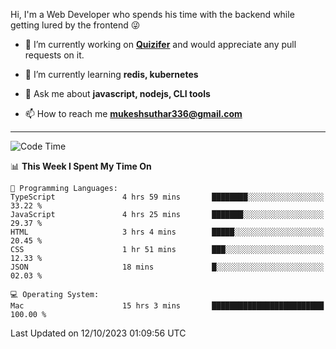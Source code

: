 Hi, I'm a Web Developer who spends his time with the backend while getting lured by the frontend 😜

- 🔭 I’m currently working on **[Quizifer](https://github.com/SutharMukesh/Quizifer/)** and would appreciate any pull requests on it.

- 🌱 I’m currently learning **redis, kubernetes**

- 💬 Ask me about **javascript, nodejs, CLI tools**

- 📫 How to reach me **mukeshsuthar336@gmail.com**

---
<!--START_SECTION:waka-->
![Code Time](http://img.shields.io/badge/Code%20Time-2%2C549%20hrs%2049%20mins-blue)

📊 **This Week I Spent My Time On** 

```text
💬 Programming Languages: 
TypeScript               4 hrs 59 mins       ████████░░░░░░░░░░░░░░░░░   33.22 % 
JavaScript               4 hrs 25 mins       ███████░░░░░░░░░░░░░░░░░░   29.37 % 
HTML                     3 hrs 4 mins        █████░░░░░░░░░░░░░░░░░░░░   20.45 % 
CSS                      1 hr 51 mins        ███░░░░░░░░░░░░░░░░░░░░░░   12.33 % 
JSON                     18 mins             █░░░░░░░░░░░░░░░░░░░░░░░░   02.03 % 

💻 Operating System: 
Mac                      15 hrs 3 mins       █████████████████████████   100.00 % 
```


 Last Updated on 12/10/2023 01:09:56 UTC
<!--END_SECTION:waka-->
